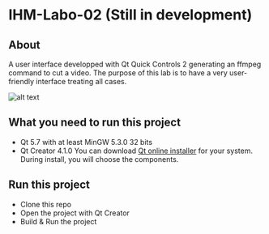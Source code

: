 # IHM-Labo-02 (Still in development)

## About
A user interface developped with Qt Quick Controls 2 generating an ffmpeg command to cut a video.
The purpose of this lab is to have a very user-friendly interface treating all cases.

![alt text](https://github.com/sebastienrichoz/IHM-Labo-02/screenshot.PNG "Screenshot")

## What you need to run this project

- Qt 5.7 with at least MinGW 5.3.0 32 bits
- Qt Creator 4.1.0
You can download [Qt online installer](https://www.qt.io/download-open-source/#section-2) for your system. During install, you will choose the components.

## Run this project
- Clone this repo
- Open the project with Qt Creator
- Build & Run the project
